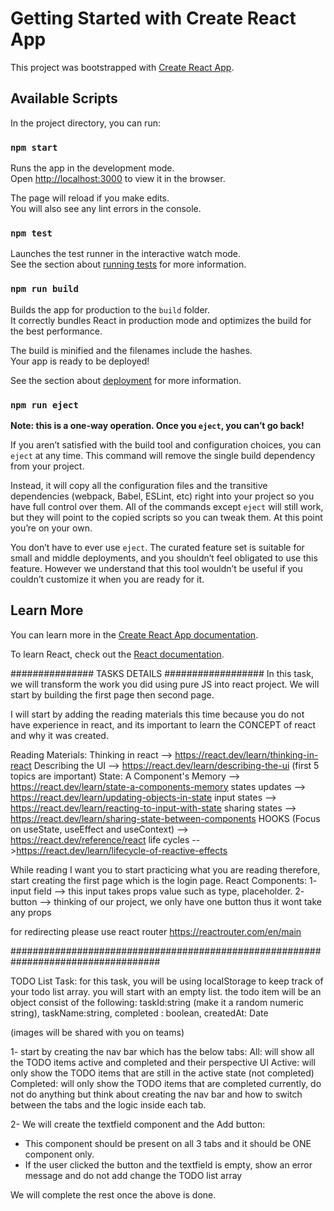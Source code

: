 # Getting Started with Create React App

This project was bootstrapped with [Create React App](https://github.com/facebook/create-react-app).

## Available Scripts

In the project directory, you can run:

### `npm start`

Runs the app in the development mode.\
Open [http://localhost:3000](http://localhost:3000) to view it in the browser.

The page will reload if you make edits.\
You will also see any lint errors in the console.

### `npm test`

Launches the test runner in the interactive watch mode.\
See the section about [running tests](https://facebook.github.io/create-react-app/docs/running-tests) for more information.

### `npm run build`

Builds the app for production to the `build` folder.\
It correctly bundles React in production mode and optimizes the build for the best performance.

The build is minified and the filenames include the hashes.\
Your app is ready to be deployed!

See the section about [deployment](https://facebook.github.io/create-react-app/docs/deployment) for more information.

### `npm run eject`

**Note: this is a one-way operation. Once you `eject`, you can’t go back!**

If you aren’t satisfied with the build tool and configuration choices, you can `eject` at any time. This command will remove the single build dependency from your project.

Instead, it will copy all the configuration files and the transitive dependencies (webpack, Babel, ESLint, etc) right into your project so you have full control over them. All of the commands except `eject` will still work, but they will point to the copied scripts so you can tweak them. At this point you’re on your own.

You don’t have to ever use `eject`. The curated feature set is suitable for small and middle deployments, and you shouldn’t feel obligated to use this feature. However we understand that this tool wouldn’t be useful if you couldn’t customize it when you are ready for it.

## Learn More

You can learn more in the [Create React App documentation](https://facebook.github.io/create-react-app/docs/getting-started).

To learn React, check out the [React documentation](https://reactjs.org/).

############### TASKS DETAILS ##################
In this task, we will transform the work you did using pure JS into react project.
We will start by building the first page then second page.

I will start by adding the reading materials this time because you do not have experience in react, and its important to learn the CONCEPT of react and why it was created.

Reading Materials:
Thinking in react --> https://react.dev/learn/thinking-in-react
Describing the UI --> https://react.dev/learn/describing-the-ui (first 5 topics are important)
State: A Component's Memory --> https://react.dev/learn/state-a-components-memory
states updates --> https://react.dev/learn/updating-objects-in-state
input states --> https://react.dev/learn/reacting-to-input-with-state
sharing states --> https://react.dev/learn/sharing-state-between-components
HOOKS (Focus on useState, useEffect and useContext) --> https://react.dev/reference/react
life cycles -->https://react.dev/learn/lifecycle-of-reactive-effects

While reading I want you to start practicing what you are reading therefore, start creating the first page which is the login page.
React Components:
1- input field --> this input takes props value such as type, placeholder.
2- button --> thinking of our project, we only have one button thus it wont take any props

for redirecting please use react router https://reactrouter.com/en/main

###################################################################################

TODO List Task:
for this task, you will be using localStorage to keep track of your todo list array. you will start with an empty list. the todo item will be an object consist of the following:
taskId:string (make it a random numeric string),
taskName:string,
completed : boolean,
createdAt: Date

(images will be shared with you on teams)

1- start by creating the nav bar which has the below tabs:
All: will show all the TODO items active and completed and their perspective UI
Active: will only show the TODO items that are still in the active state (not completed)
Completed: will only show the TODO items that are completed currently, do not do anything but think about creating the nav bar and how to switch between the tabs and the logic inside each tab.

2- We will create the textfield component and the Add button:

- This component should be present on all 3 tabs and it should be ONE component only.
- If the user clicked the button and the textfield is empty, show an error message and do not add change the TODO list array

We will complete the rest once the above is done.
